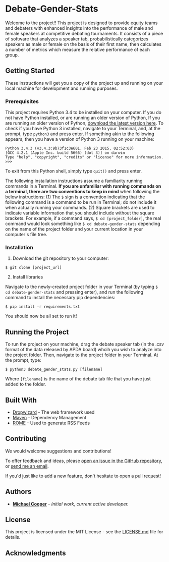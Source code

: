 # Debate-Gender-Stats

Welcome to the project!! This project is designed to provide equity teams and debaters with enhanced insights into the performance of male and female speakers at competitive debating tournaments. It consists of a piece of software that analyzes a speaker tab, probabilistically categorizes speakers as male or female on the basis of their first name, then calculates a number of metrics which measure the relative performance of each group.

## Getting Started

These instructions will get you a copy of the project up and running on your local machine for development and running purposes.

### Prerequisites

This project requires Python 3.4 to be installed on your computer. If you do not have Python installed, or are running an older version of Python, If you are running an older version of Python, [download the latest version here](https://www.python.org/downloads/). To check if you have Python 3 installed, navigate to your Terminal, and, at the prompt, type `python3` and press enter. If something akin to the following appears, then you have a version of Python 3 running on your machine:

```
Python 3.4.3 (v3.4.3:9b73f1c3e601, Feb 23 2015, 02:52:03) 
[GCC 4.2.1 (Apple Inc. build 5666) (dot 3)] on darwin
Type "help", "copyright", "credits" or "license" for more information.
>>> 
```

To exit from this Python shell, simply type `quit()` and press enter.

The following installation instructions assume a familiarity running commands in a Terminal. __If you are unfamiliar with running commands on a terminal, there are two conventions to keep in mind__ when following the below instructions: (1) The `$` sign is a convention indicating that the following command is a command to be run in Terminal; do not include it when actually running your commands. (2) Square brackets are used to indicate variable information that you should include without the square brackets. For example, if a command says, `$ cd [project_folder]`, the real command would look something like `$ cd debate-gender-stats` depending on the name of the project folder and your current location in your computer's file tree.

### Installation


1. Download the git repository to your computer:
```
$ git clone [project_url]
```

2. Install libraries

Navigate to the newly-created project folder in your Terminal (by typing `$ cd debate-gender-stats` and pressing enter), and run the following command to install the necessary pip dependencies:
```
$ pip install -r requirements.txt
```

You should now be all set to run it!

## Running the Project

To run the project on your machine, drag the debate speaker tab (in the .csv format of the data released by APDA board) whcih you wish to analyze into the project folder. Then, navigate to the project folder in your Terminal. At the prompt, type:

```$ python3 debate_gender_stats.py [filename]```

Where `[filename]` is the name of the debate tab file that you have just added to the folder.

## Built With

* [Dropwizard](http://www.dropwizard.io/1.0.2/docs/) - The web framework used
* [Maven](https://maven.apache.org/) - Dependency Management
* [ROME](https://rometools.github.io/rome/) - Used to generate RSS Feeds

## Contributing

We would welcome suggestions and contributions!

To offer feedback and ideas, please [open an issue in the GitHub repository](https://github.com/cooper-mj/debate-gender-stats/issues), or [send me an email](mailto:coopermj@stanford.edu).

If you'd just like to add a new feature, don't hesitate to open a pull request!

## Authors

* **[Michael Cooper](https://github.com/cooper-mj)** - _Initial work, current active developer._

## License

This project is licensed under the MIT License - see the [LICENSE.md](LICENSE.md) file for details.

## Acknowledgments


